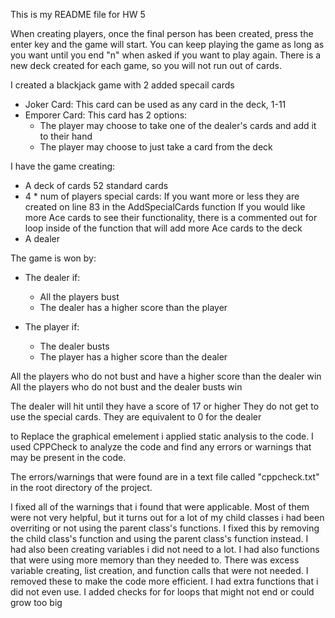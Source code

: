 This is my README file for HW 5

When creating players, once the final person has been created, press the enter key and the game will start.
You can keep playing the game as long as you want until you end "n" when asked if you want to play again.
There is a new deck created for each game, so you will not run out of cards.



I created a blackjack game with 2 added specail cards 
- Joker Card: This card can be used as any card in the deck, 1-11
- Emporer Card: This card has 2 options:
    - The player may choose to take one of the dealer's cards and add it to their hand
    - The player may choose to just take a card from the deck

I have the game creating:
- A deck of cards 52 standard cards
- 4 * num of players special cards: If you want more or less they are created on line 83 in the AddSpecialCards function
        If you would like more Ace cards to see their functionality, there is a commented out for loop inside of the function that will add more Ace cards to the deck
- A dealer



The game is won by:
- The dealer if:
    - All the players bust
    - The dealer has a higher score than the player

- The player if:
    - The dealer busts
    - The player has a higher score than the dealer

All the players who do not bust and have a higher score than the dealer win
All the players who do not bust and the dealer busts win

The dealer will hit until they have a score of 17 or higher
They do not get to use the special cards. They are equivalent to 0 for the dealer

to Replace the graphical emelement i applied static analysis to the code.
I used CPPCheck to analyze the code and find any errors or warnings that may be present in the code.

The errors/warnings that were found are in a text file called "cppcheck.txt" in the root directory of the project.

I fixed all of the warnings that i found that were applicable. Most of them were not very helpful, but it turns out for a lot of my child classes i had been overriting or not using the parent class's functions. I fixed this by removing the child class's function and using the parent class's function instead.
I had also been creating variables i did not need to a lot. 
I had also functions that were using more memory than they needed to. There was excess variable creating, list creation, and function calls that were not needed. I removed these to make the code more efficient.
I had extra functions that i did not even use. 
I added checks for for loops that might not end or could grow too big

